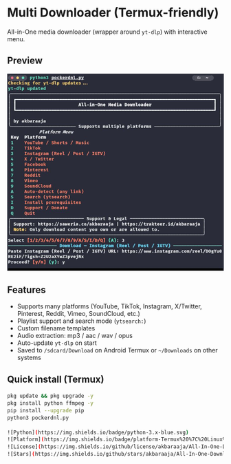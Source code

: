 # Multi Downloader (Termux-friendly)

All-in-One media downloader (wrapper around `yt-dlp`) with interactive menu.

## Preview
![Preview](https://github.com/SoloPocker/All-In-One-Downloader/blob/main/Screenshot_20250914-081207.jpg)

## Features
- Supports many platforms (YouTube, TikTok, Instagram, X/Twitter, Pinterest, Reddit, Vimeo, SoundCloud, etc.)
- Playlist support and search mode (`ytsearch:`)
- Custom filename templates
- Audio extraction: mp3 / aac / wav / opus
- Auto-update `yt-dlp` on start
- Saved to `/sdcard/Download` on Android Termux or `~/Downloads` on other systems

## Quick install (Termux)
```bash
pkg update && pkg upgrade -y
pkg install python ffmpeg -y
pip install --upgrade pip
python3 pockerdnl.py

![Python](https://img.shields.io/badge/python-3.x-blue.svg)
![Platform](https://img.shields.io/badge/platform-Termux%20%7C%20Linux%20%7C%20Windows-green)
![License](https://img.shields.io/github/license/akbaraaja/All-In-One-Downloader)
![Stars](https://img.shields.io/github/stars/akbaraaja/All-In-One-Downloader?style=social)

